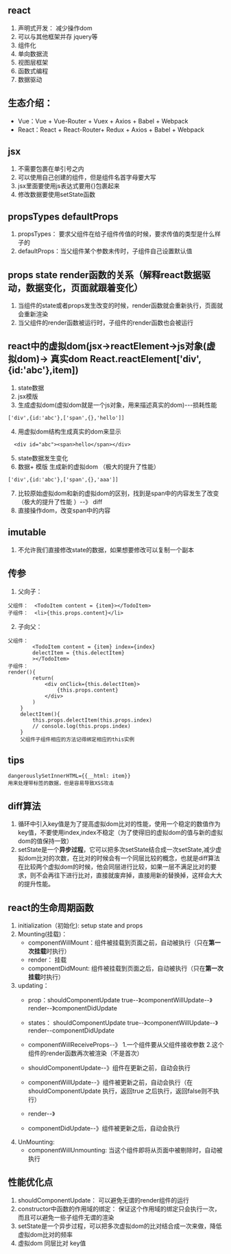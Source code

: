 ## react 
1. 声明式开发： 减少操作dom
2. 可以与其他框架并存  jquery等
3. 组件化
4. 单向数据流 
5. 视图层框架   
6. 函数式编程
7. 数据驱动
## 生态介绍：
- Vue：Vue + Vue-Router + Vuex + Axios + Babel + Webpack
- React：React + React-Router+ Redux + Axios + Babel + Webpack
## jsx
 1. 不需要包裹在单引号之内
 2. 可以使用自己创建的组件，但是组件名首字母要大写
 3. jsx里面要使用js表达式要用{}包裹起来
 4. 修改数据要使用setState函数
## propsTypes  defaultProps
1. propsTypes： 要求父组件在给子组件传值的时候，要求传值的类型是什么样子的
2. defaultProps：当父组件某个参数未传时，子组件自己设置默认值
## props state render函数的关系（解释react数据驱动，数据变化，页面就跟着变化）
1. 当组件的state或者props发生改变的时候，render函数就会重新执行，页面就会重新渲染
2. 当父组件的render函数被运行时，子组件的render函数也会被运行
## react中的虚拟dom(jsx->reactElement->js对象(虚拟dom)-> 真实dom React.reactElement['div',{id:'abc'},item])
1. state数据
2. jsx模版
3.  生成虚拟dom(虚拟dom就是一个js对象，用来描述真实的dom)---损耗性能
```
['div',{id:'abc'},['span',{},'hello']]
```

4. 用虚拟dom结构生成真实的dom来显示
```
  <div id="abc"><span>hello</span></div>
```
5. state数据发生变化
6. 数据+ 模版 生成新的虚拟dom （极大的提升了性能）
```
['div',{id:'abc'},['span',{},'aaa']]
```
7. 比较原始虚拟dom和新的虚拟dom的区别，找到是span中的内容发生了改变（极大的提升了性能 ）--》 diff
8. 直接操作dom，改变span中的内容
## imutable
 1. 不允许我们直接修改state的数据，如果想要修改可以复制一个副本
## 传参
1. 父向子： 
```
父组件：  <TodoItem content = {item}></TodoItem>
子组件：  <li>{this.props.content}</li>
```
2. 子向父：
```
父组件： 
        <TodoItem content = {item} index={index}
        delectItem = {this.delectItem}
        ></TodoItem>
子组件：
render(){
        return(
            <div onClick={this.delectItem}>
                {this.props.content}
            </div>
        )
    }
    delectItem(){
        this.props.delectItem(this.props.index)
        // console.log(this.props.index)
    }
    父组件子组件相应的方法记得绑定相应的this实例
```
## tips 
 ```
 dangerouslySetInnerHTML={{__html: item}} 
 用来处理带标签的数据，但是容易导致XSS攻击
 ``` 
 ## diff算法
 1. 循环中引入key值是为了提高虚拟dom比对的性能，使用一个稳定的数值作为key值，不要使用index,index不稳定（为了使得旧的虚拟dom的值与新的虚拟dom的值保持一致）
 2. setState是一个**异步过程**，它可以把多次setState结合成一次setState,减少虚拟dom比对的次数，在比对的时候会有一个同层比较的概念，也就是diff算法在比较两个虚拟dom的时候，他会同层进行比较，如果一层不满足比对的要求，则不会再往下进行比对，直接就废弃掉，直接用新的替换掉，这样会大大的提升性能。
 ## react的生命周期函数
 1. initialization（初始化): setup state and props
 2. Mounting(挂载)：
    - componentWillMount：组件被挂载到页面之前，自动被执行（只在**第一次挂载**时执行）
    - render： 挂载
    - componentDidMount: 组件被挂载到页面之后，自动被执行（只在**第一次挂载**时执行）
3. updating：
   - prop：shouldComponentUpdate  true--》componentWillUpdate--》render--》componentDidUpdate
   - states： shouldComponentUpdate  true--》componentWillUpdate--》render--componentDidUpdate


   - componentWillReceiveProps--》 1.一个组件要从父组件接收参数 2.这个组件的render函数再次被渲染（不是首次）
   - shouldComponentUpdate--》组件在更新之前，自动会执行
   - componentWillUpdate--》组件被更新之前，自动会执行（在shouldComponentUpdate 执行，返回true 之后执行，返回false则不执行）
   - render--》
   - componentDidUpdate--》组件被更新之后，自动会执行
4. UnMounting: 
   - componentWillUnmounting: 当这个组件即将从页面中被剔除时，自动被执行
## 性能优化点
1. shouldComponentUpdate： 可以避免无谓的render组件的运行
2. constructor中函数的作用域的绑定： 保证这个作用域的绑定只会执行一次，而且可以避免一些子组件无谓的渲染
3. setState是一个异步过程，可以把多次虚拟dom的比对结合成一次来做，降低虚拟dom比对的频率
4. 虚拟dom  同层比对 key值